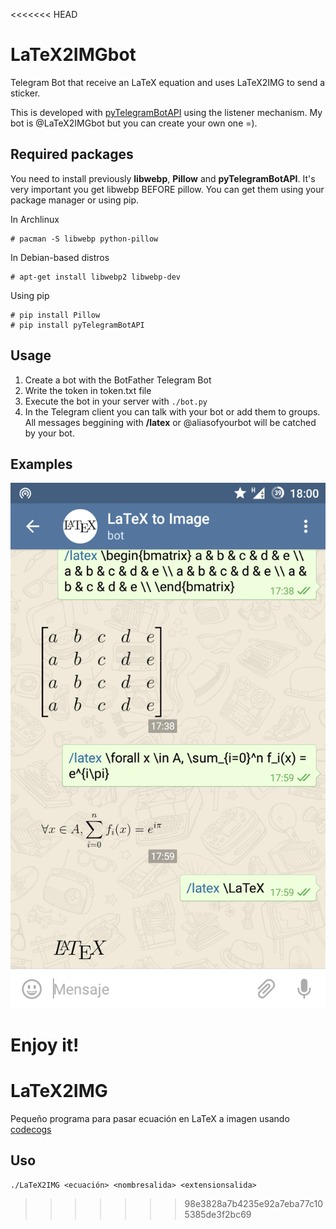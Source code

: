 <<<<<<< HEAD
# LaTeX2IMGbot
Telegram Bot that receive an LaTeX equation and uses LaTeX2IMG to send a sticker.

This is developed with [pyTelegramBotAPI](https://github.com/eternnoir/pyTelegramBotAPI) using the listener mechanism. My bot is @LaTeX2IMGbot but you can create your own one =).

## Required packages

You need to install previously **libwebp**, **Pillow** and **pyTelegramBotAPI**. It's very important you get libwebp BEFORE pillow. You can get them using your package manager or using pip.

In Archlinux
```
# pacman -S libwebp python-pillow
```

In Debian-based distros
```
# apt-get install libwebp2 libwebp-dev
```

Using pip
```
# pip install Pillow
# pip install pyTelegramBotAPI
```

## Usage

1. Create a bot with the BotFather Telegram Bot
2. Write the token in token.txt file
3. Execute the bot in your server with ``` ./bot.py ```
4. In the Telegram client you can talk with your bot or add them to groups. All messages beggining with **/latex** or @aliasofyourbot will be catched by your bot.

## Examples

![Examples from my mobile](Ejemplos.png)

Enjoy it!
=======
# LaTeX2IMG
Pequeño programa para pasar ecuación en LaTeX a imagen usando [codecogs](http://www.codecogs.com/latex/eqneditor.php)

## Uso
```
./LaTeX2IMG <ecuación> <nombresalida> <extensionsalida>
```
>>>>>>> 98e3828a7b4235e92a7eba77c105385de3f2bc69
